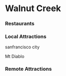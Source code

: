 # Walnut Creek 

### Restaurants

### Local Attractions

sanfrancisco city

Mt Diablo
 
### Remote Attractions